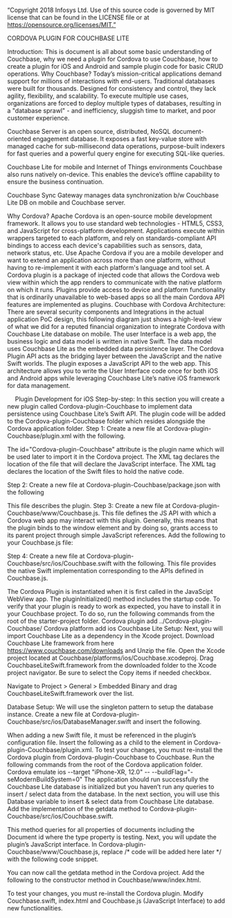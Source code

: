 “Copyright 2018 Infosys Ltd.
Use of this source code is governed by MIT license that can be found in the LICENSE file or at
https://opensource.org/licenses/MIT.”

CORDOVA PLUGIN FOR COUCHBASE LITE

Introduction:
This is document is all about some basic understanding of Couchbase, why we need a plugin for Cordova to use Couchbase, how to create a plugin for iOS and Android and sample plugin code for basic CRUD operations.
Why Couchbase?
Today’s mission-critical applications demand support for millions of interactions with end-users. Traditional databases were built for thousands. Designed for consistency and control, they lack agility, flexibility, and scalability. To execute multiple use cases, organizations are forced to deploy multiple types of databases, resulting in a "database sprawl" - and inefficiency, sluggish time to market, and poor customer experience. 

Couchbase Server is an open source, distributed, NoSQL document-oriented engagement database. It exposes a fast key-value store with managed cache for sub-millisecond data operations, purpose-built indexers for fast queries and a powerful query engine for executing SQL-like queries. 

Couchbase Lite for mobile and Internet of Things environments Couchbase also runs natively on-device. This enables the device’s offline capability to ensure the business continuation.

Couchbase Sync Gateway manages data synchronization b/w Couchbase Lite DB on mobile and Couchbase server.

Why Cordova?
Apache Cordova is an open-source mobile development framework. It allows you to use standard web technologies - HTML5, CSS3, and JavaScript for cross-platform development. Applications execute within wrappers targeted to each platform, and rely on standards-compliant API bindings to access each device's capabilities such as sensors, data, network status, etc.
Use Apache Cordova if you are a mobile developer and want to extend an application across more than one platform, without having to re-implement it with each platform's language and tool set.
A Cordova plugin is a package of injected code that allows the Cordova web view within which the app renders to communicate with the native platform on which it runs. Plugins provide access to device and platform functionality that is ordinarily unavailable to web-based apps so all the main Cordova API features are implemented as plugins.
Couchbase with Cordova Architecture:
There are several security components and Integrations in the actual application PoC design, this following diagram just shows a high-level view of what we did for a reputed financial organization to integrate Cordova with Couchbase Lite database on mobile. The user Interface is a web app, the business logic and data model is written in native Swift. The data model uses Couchbase Lite as the embedded data persistence layer. The Cordova Plugin API acts as the bridging layer between the JavaScript and the native Swift worlds. The plugin exposes a JavaScript API to the web app. This architecture allows you to write the User Interface code once for both iOS and Android apps while leveraging Couchbase Lite’s native iOS framework for data management.

 



 
Plugin Development for iOS Step-by-step:
In this section you will create a new plugin called Cordova-plugin-Couchbase to implement data persistence using Couchbase Lite’s Swift API.
The plugin code will be added to the Cordova-plugin-Couchbase folder which resides alongside the Cordova application folder.
Step 1: Create a new file at Cordova-plugin-Couchbase/plugin.xml with the following.











The id="Cordova-plugin-Couchbase" attribute is the plugin name which will be used later to import it in the Cordova project.
The <js-module></js-module> XML tag declares the location of the file that will declare the JavaScript interface.
The <platform name="ios"></platform> XML tag declares the location of the Swift files to hold the native code.





Step 2: Create a new file at Cordova-plugin-Couchbase/package.json with the following









This file describes the plugin.
Step 3: Create a new file at Cordova-plugin-Couchbase/www/Couchbase.js. This file defines the JS API with which a Cordova web app may interact with this plugin. Generally, this means that the plugin binds to the window element and by doing so, grants access to its parent project through simple JavaScript references. Add the following to your Couchbase.js file:





Step 4: Create a new file at Cordova-plugin-Couchbase/src/ios/Couchbase.swift with the following. This file provides the native Swift implementation corresponding to the APIs defined in Couchbase.js.



The Cordova Plugin is instantiated when it is first called in the JavaScipt WebView app. The pluginInitialized() method includes the startup code. 
To verify that your plugin is ready to work as expected, you have to install it in your Couchbase project. To do so, run the following commands from the root of the starter-project folder.
Cordova plugin add ../Cordova-plugin-Couchbase/
Cordova platform add ios
Couchbase Lite Setup:
Next, you will import Couchbase Lite as a dependency in the Xcode project.
Download Couchbase Lite framework from here https://www.couchbase.com/downloads and Unzip the file.
Open the Xcode project located at Couchbase/platforms/ios/Couchbase.xcodeproj.
Drag CouchbaseLiteSwift.framework from the downloaded folder to the Xcode project navigator. Be sure to select the Copy items if needed checkbox.
 
Navigate to Project > General > Embedded Binary and drag CouchbaseLiteSwift.framework over the list.
 
Database Setup:
We will use the singleton pattern to setup the database instance. Create a new file at Cordova-plugin-Couchbase/src/ios/DatabaseManager.swift and insert the following.














When adding a new Swift file, it must be referenced in the plugin’s configuration file. Insert the following as a child to the <platform name="ios"></platform> element in Cordova-plugin-Couchbase/plugin.xml.
<source-file src="src/ios/DatabaseManager.swift"/>
To test your changes, you must re-install the Cordova plugin from Cordova-plugin-Couchbase to Couchbase. Run the following commands from the root of the Cordova application folder.
Cordova emulate ios --target "iPhone-XR, 12.0" -- --buildFlag="-seModernBuildSystem=0"
The application should run successfully the Couchbase Lite database is initialized but you haven’t run any queries to insert / select data from the database.
In the next section, you will use this Database variable to insert & select data from Couchbase Lite database.
Add the implementation of the getdata method to Cordova-plugin-Couchbase/src/ios/Couchbase.swift.













This method queries for all properties of documents including the Document id where the type property is testing.
Next, you will update the plugin’s JavaScript interface. In Cordova-plugin-Couchbase/www/Couchbase.js, replace /* code will be added here later */ with the following code snippet.



You can now call the getdata method in the Cordova project. Add the following to the constructor method in Couchbase/www/index.html.




To test your changes, you must re-install the Cordova plugin. Modify Couchbase.swift, index.html and Couchbase.js (JavaScript Interface) to add new functionalities.

